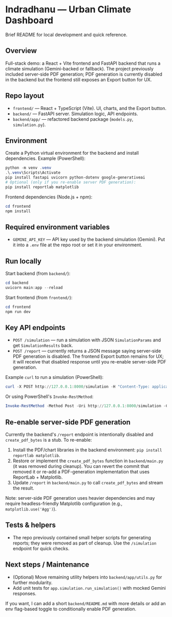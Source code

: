 # Indradhanu — Urban Climate Dashboard

Brief README for local development and quick reference.

## Overview

Full-stack demo: a React + Vite frontend and FastAPI backend that runs a climate simulation (Gemini-backed or fallback). The project previously included server-side PDF generation; PDF generation is currently disabled in the backend but the frontend still exposes an Export button for UX.

## Repo layout

- `frontend/` — React + TypeScript (Vite). UI, charts, and the Export button.
- `backend/` — FastAPI server. Simulation logic, API endpoints.
- `backend/app/` — refactored backend package (`models.py`, `simulation.py`).

## Environment

Create a Python virtual environment for the backend and install dependencies. Example (PowerShell):

```powershell
python -m venv .venv
.\.venv\Scripts\Activate
pip install fastapi uvicorn python-dotenv google-generativeai
# Optional (only if you re-enable server PDF generation):
pip install reportlab matplotlib
```

Frontend dependencies (Node.js + npm):

```powershell
cd frontend
npm install
```

## Required environment variables

- `GEMINI_API_KEY` — API key used by the backend simulation (Gemini). Put it into a `.env` file at the repo root or set it in your environment.

## Run locally

Start backend (from `backend/`):

```powershell
cd backend
uvicorn main:app --reload
```

Start frontend (from `frontend/`):

```powershell
cd frontend
npm run dev
```

## Key API endpoints

- `POST /simulation` — run a simulation with JSON `SimulationParams` and get `SimulationResults` back.
- `POST /report` — currently returns a JSON message saying server-side PDF generation is disabled. The frontend Export button remains for UX; it will receive that disabled response until you re-enable server-side PDF generation.

Example `curl` to run a simulation (PowerShell):

```powershell
curl -X POST http://127.0.0.1:8000/simulation -H "Content-Type: application/json" -d '{"scenario":"heatwave","treeCover":30,"albedo":0.2,"populationDensity":50,"rainfall":10,"windSpeed":10,"humidity":50,"aqi":50}'
```

Or using PowerShell's `Invoke-RestMethod`:

```powershell
Invoke-RestMethod -Method Post -Uri http://127.0.0.1:8000/simulation -ContentType 'application/json' -Body (@{scenario='heatwave'; treeCover=30; albedo=0.2; populationDensity=50; rainfall=10; windSpeed=10; humidity=50; aqi=50} | ConvertTo-Json)
```

## Re-enable server-side PDF generation

Currently the backend's `/report` endpoint is intentionally disabled and `create_pdf_bytes` is a stub. To re-enable:

1. Install the PDF/chart libraries in the backend environment: `pip install reportlab matplotlib`.
2. Restore or implement the `create_pdf_bytes` function in `backend/main.py` (it was removed during cleanup). You can revert the commit that removed it or re-add a PDF-generation implementation that uses ReportLab + Matplotlib.
3. Update `/report` in `backend/main.py` to call `create_pdf_bytes` and stream the result.

Note: server-side PDF generation uses heavier dependencies and may require headless-friendly Matplotlib configuration (e.g., `matplotlib.use('Agg')`).

## Tests & helpers

- The repo previously contained small helper scripts for generating reports; they were removed as part of cleanup. Use the `/simulation` endpoint for quick checks.

## Next steps / Maintenance

- (Optional) Move remaining utility helpers into `backend/app/utils.py` for further modularity.
- Add unit tests for `app.simulation.run_simulation()` with mocked Gemini responses.

If you want, I can add a short `backend/README.md` with more details or add an env flag-based toggle to conditionally enable PDF generation.
